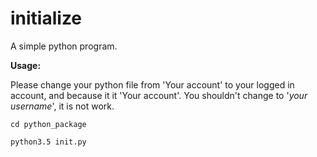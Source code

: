 # initialize
A simple python program.

**Usage:**

Please change your python file from 'Your account' to your logged in account, and because it it 'Your account'. You shouldn't change to '_your username_', it is not work.

<code>cd python_package</code>

<code>python3.5 init.py</code>
